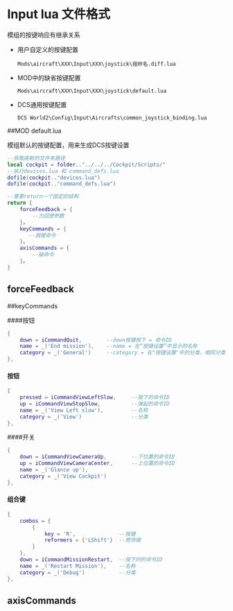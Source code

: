 # Input lua 文件格式

模组的按键响应有继承关系

* 用户自定义的按键配置

  `Mods\aircraft\XXX\Input\XXX\joystick\摇杆名.diff.lua`

* MOD中的缺省按键配置

  `Mods\aircraft\XXX\Input\XXX\joystick\default.lua`

* DCS通用按键配置

   `DCS World2\Config\Input\Aircrafts\common_joystick_binding.lua`

##MOD default.lua

模组默认的按键配置，用来生成DCS按键设置

```lua
--获取座舱的文件夹路径
local cockpit = folder.."../../../Cockpit/Scripts/"
--执行devices.lua 和 command_defs.lua
dofile(cockpit.."devices.lua")
dofile(cockpit.."command_defs.lua")

--需要return一个固定的结构
return {
    forceFeedback = {
        --力回馈参数
    }， 
    keyCommands = {
       --按键命令
    }，	
    axisCommands = {
        --轴命令
    }，	
}
```

## forceFeedback

##keyCommands

####按钮

```lua
{
    down = iCommandQuit,		--down按键按下 = 命令ID
    name = _('End mission'), 	--name = 在“按键设置”中显示的名称
    category = _('General')		--category = 在"按键设置"中的分类，相同分类会显示在一起
},
```

#### 按钮

```lua
{
    pressed = iCommandViewLeftSlow,		--按下的命令ID
    up = iCommandViewStopSlow,			--弹起的命令ID
    name = _('View Left slow'),			--名称
    category = _('View')				--分类
},
```

####开关

```lua
{
    down = iCommandViewCameraUp, 		--下位置的命令ID
    up = iCommandViewCameraCenter, 		--上位置的命令ID
    name = _('Glance up'), 
    category = _('View Cockpit')
},
```

#### 组合键

```lua
{
    combos = {
        {
            key = 'R', 				--按键
            reformers = {'LShift'}	--修饰键
        }
    },
    down = iCommandMissionRestart,	--按下时的命令ID
    name = _('Restart Mission'),	--名称
    category = _('Debug')			--分类
},
```

## axisCommands

